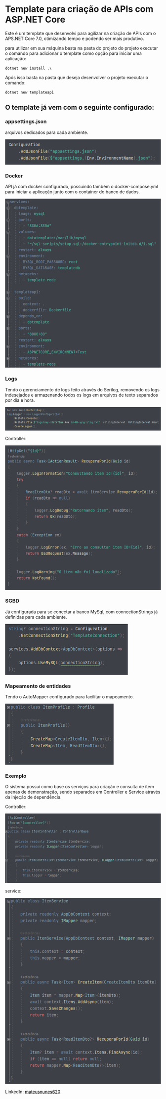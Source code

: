 # Template para criação de APIs com ASP.NET Core

Este é um template que desenvolvi para agilizar na criação de APIs com o APS.NET Core 7.0, otimizando tempo e podendo ser mais produtivo.

para utilizar em sua máquina basta na pasta do projeto do projeto executar o comando para adicionar o template como opção para iniciar uma aplicação:

```
dotnet new install .\
```

Após isso basta na pasta que deseja desenvolver o projeto executar o comando:

```
dotnet new templateapi
```

## O template já vem com o seguinte configurado:

### appsettings.json
arquivos dedicados para cada ambiente.

<img src="TemplateApi/Images/getAppsettings.png" alt="Configuração adicionando diferentes appsettings.json dependendo do ambiente">

### Docker
API já com docker configurado, possuindo também o docker-compose.yml para iniciar a aplicação junto com o container do banco de dados.

<img src="TemplateApi/Images/dockerCompose.png" alt="Arquivo docker-compose.yml">

### Logs
Tendo o gerenciamento de logs feito através do Serilog, removendo os logs indesejados e armazenando todos os logs em arquivos de texto separados por dia e hora.

<img src="TemplateApi/Images/serilog.png" alt="Configurando serilog na aplicação">

Controller:

<img src="TemplateApi/Images/logController.png" alt="Configurando logs em método da controller">

### SGBD
Já configurada para se conectar a banco MySql, com connectionStrings já definidas para cada ambiente.

<img src="TemplateApi/Images/dbContext.png" alt="Configurando connectionString">

### Mapeamento de entidades
Tendo o AutoMapper configurado para facilitar o mapeamento.

<img src="TemplateApi/Images/mapper.png" alt="Configurando profile do AutoMapper">

### Exemplo
O sistema possui como base os serviços para criação e consulta de item apenas de demonstração, sendo separados em Controller e Service através da injeção de dependência.

Controller:

<img src="TemplateApi/Images/controller.png" alt="Configurando injeção de dependência na Controller">

service:

<img src="TemplateApi/Images/service.png" alt="Classe ItemService">

LinkedIn: <a href="https://www.linkedin.com/in/mateusnunes620/" style="color: black;" target="_blank">mateusnunes620</a>